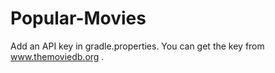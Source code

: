 # Popular-Movies
Add an API key in gradle.properties. You can get the key from www.themoviedb.org .
